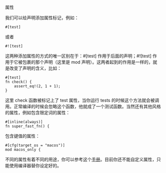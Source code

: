 属性

我们可以给声明添加属性标记，例如：

	#[test]

或者

	#![test]

这两种添加属性的方式的唯一区别在于：#[test] 作用于后面的声明；#![test] 作用于它被包裹的那个声明（这里是 mod 声明）。这两者起到的作用是一样的，就是改变了声明的含义，比如：

	#[test]
	fn check() {
	    assert_eq!(2, 1 + 1);
	}

这里 check 函数被标记上了 test 属性，当你运行 tests 的时候这个方法就会被调用。正常编译的时候会忽略这个函数，他就成了一个测试函数。当然还有其他风格的属性，例如包含限定词的属性：

	#[inline(always)]
	fn super_fast_fn() {

包含键值的属性：

	#[cfg(target_os = "macos")]
	mod macos_only {

不同的属性有着不同的用途，你可以参考这个[手册](https://doc.rust-lang.org/nightly/reference.html#attributes)。目前你还不能自定义属性，只能使用编译器替你设定好的。